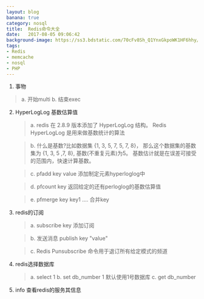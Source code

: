 ```yaml
---
layout: blog
banana: true
category: nosql
title:  Redis命令大全
date:   2017-08-05 09:06:42
background-image: https://ss3.bdstatic.com/70cFv8Sh_Q1YnxGkpoWK1HF6hhy/it/u=711132369,3126616740&fm=27&gp=0.jpg
tags:
- Redis
- memcache
- nosql
- PHP
---
```

  1. 事物
>    a. 开始multi
      b. 结束exec
  2. HyperLogLog 基数估算值
      >a. redis 在 2.8.9 版本添加了 HyperLogLog 结构。 Redis HyperLogLog 是用来做基数统计的算法
         
        >b. 什么是基数?比如数据集 {1, 3, 5, 7, 5, 7, 8}， 那么这个数据集的基数集为 {1, 3, 5 ,7, 8}, 基数(不重复元素)为5。 基数估计就是在误差可接受的范围内，快速计算基数。
        
      >c. pfadd key value  添加制定元素hyperloglog中
      
      >d. pfcount key 返回给定的还有perloglog的基数估算值
      
      >e.  pfmerge key key1  ....  合并key
  3.  redis的订阅 
      >a. subscribe key  添加订阅
      
      >b. 发送消息  publish  key "value"
      
      >c. Redis Punsubscribe 命令用于退订所有给定模式的频道
  4. redis选择数据库
      >a. select  1
      b. set db_number 1 默认使用1号数据库
      c. get db_number  
  5. info 查看redis的服务其信息


